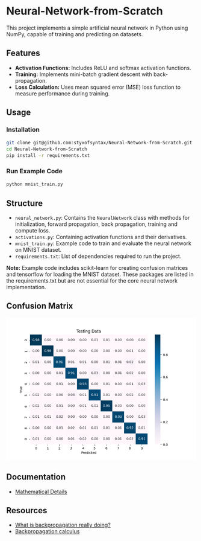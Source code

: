# Neural-Network-from-Scratch

This project implements a simple artificial neural network in Python using NumPy, capable of training and predicting on datasets.

## Features

- **Activation Functions:** Includes ReLU and softmax activation functions.
- **Training:** Implements mini-batch gradient descent with back-propagation.
- **Loss Calculation:** Uses mean squared error (MSE) loss function to measure performance during training.

## Usage

### Installation

```bash
git clone git@github.com:styxofsyntax/Neural-Network-from-Scratch.git
cd Neural-Network-from-Scratch
pip install -r requirements.txt
```

### Run Example Code

```bash
python mnist_train.py
```

## Structure

- `neural_network.py`: Contains the `NeuralNetwork` class with methods for initialization, forward propagation, back propagation, training and compute loss.
- `activations.py`: Containing activation functions and their derivatives.
- `mnist_train.py`: Example code to train and evaluate the neural network on MNIST dataset.
- `requirements.txt`: List of dependencies required to run the project.

**Note:** Example code includes scikit-learn for creating confusion matrices and tensorflow for loading the MNIST dataset. These packages are listed in the requirements.txt but are not essential for the core neural network implementation.

## Confusion Matrix

![Confusion matrix showing the comparison between actual outputs and predictions made by the custom neural network on the MNIST test dataset.](img/test_confusion_matrix.png)

## Documentation

- [Mathematical Details](docs/mathematics.md)

## Resources

- [What is backpropagation really doing?](https://www.youtube.com/watch?v=Ilg3gGewQ5U)
- [Backpropagation calculus](https://www.youtube.com/watch?v=tIeHLnjs5U8)
